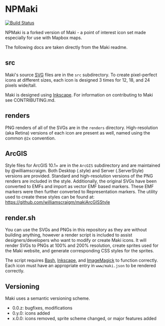 # NPMaki

[![Build Status](https://travis-ci.org/nationalparkservice/npmaki.png)](https://travis-ci.org/nationalparkservice/npmaki)

NPMaki is a forked version of Maki - a point of interest icon set made especially for use with Mapbox maps.

The following docs are taken directly from the Maki readme.

## src

Maki's source [SVG][] files are in the `src` subdirectory. To create pixel-perfect icons at different sizes, each icon is designed 3 times for 12, 18, and 24 pixels wide/tall.

Maki is designed using [Inkscape][]. For information on contributing to Maki see CONTRIBUTING.md.

## renders

PNG renders of all of the SVGs are in the `renders` directory. High-resolution (aka Retina) versions of each icon are present as well, named using the common `@2x` convention.

## ArcGIS

Style files for ArcGIS 10.1+ are in the `ArcGIS` subdirectory and are maintained by @williamscraigm. Both Desktop (.style) and Server (.ServerStyle) versions are provided. Standard and high-resolution versions of the PNG renders are included in the style.  Additionally, the original SVGs have been converted to EMFs and import as vector EMF based markers. These EMF markers were then further converted to Representation markers. The utility used to create these styles can be found at: https://github.com/williamscraigm/makiArcGISStyle

## render.sh

You can use the SVGs and PNGs in this repository as they are without building anything, however a render script is included to assist designers/developers who want to modify or create Maki icons. It will render SVGs to PNGs at 100% and 200% resolution, create sprites used for the Maki website, and generate corresponding CSS styles for the sprites.

The script requires [Bash][], [Inkscape][], and [ImageMagick][] to function correctly. Each icon must have an appropriate entry in `www/maki.json` to be rendered correctly.

[SVG]: http://en.wikipedia.org/wiki/Scalable_Vector_Graphics
[Inkscape]: http://inkscape.org
[Bash]: http://www.gnu.org/software/bash/bash.html
[ImageMagick]: http://www.imagemagick.org/

## Versioning

Maki uses a semantic versioning scheme.

* 0.0.z: bugfixes, modifications
* 0.y.0: icons added
* x.0.0: icons removed, sprite scheme changed, or major features added
